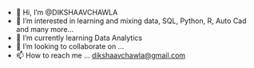 - 👋 Hi, I’m @DIKSHAAVCHAWLA
- 👀 I’m interested in learning and mixing data, SQL, Python, R, Auto Cad and many more...
- 🌱 I’m currently learning Data Analytics 
- 💞️ I’m looking to collaborate on ...
- 📫 How to reach me ... dikshaavchawla@gmail.com

<!---
DIKSHAAVCHAWLA/DIKSHAAVCHAWLA is a ✨ special ✨ repository because its `README.md` (this file) appears on your GitHub profile.
You can click the Preview link to take a look at your changes.
--->
